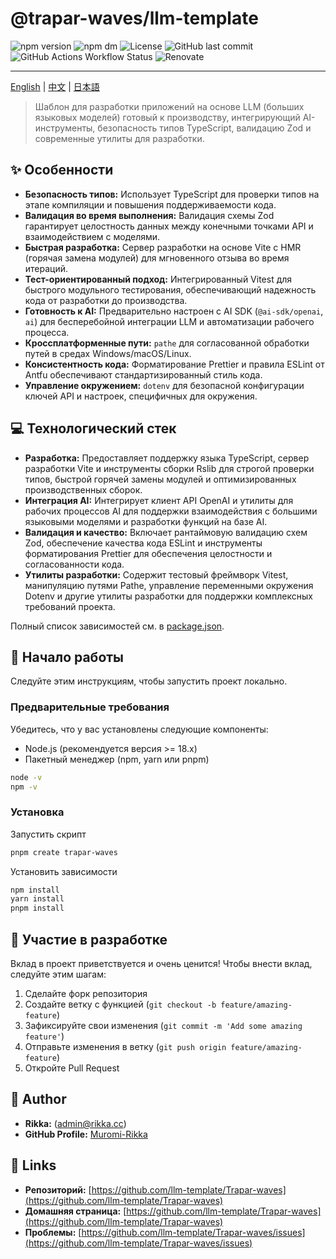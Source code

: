 # @trapar-waves/llm-template

![npm version](https://img.shields.io/npm/v/@trapar-waves/llm-template)
![npm dm](https://img.shields.io/npm/dm/@trapar-waves/llm-template)
![License](https://img.shields.io/github/license/Trapar-waves/llm-template)
![GitHub last commit](https://img.shields.io/github/last-commit/Trapar-waves/llm-template)
![GitHub Actions Workflow Status](https://img.shields.io/github/actions/workflow/status/Trapar-waves/llm-template/release.yml)
![Renovate](https://img.shields.io/badge/renovate-enabled-blue)

---

[English](../README.md) | [中文](/readme/README-CN.md) | [日本語](/readme/README-JP.md)

> Шаблон для разработки приложений на основе LLM (больших языковых моделей) готовый к производству, интегрирующий AI-инструменты, безопасность типов TypeScript, валидацию Zod и современные утилиты для разработки.

## ✨ Особенности

- **Безопасность типов:** Использует TypeScript для проверки типов на этапе компиляции и повышения поддерживаемости кода.
- **Валидация во время выполнения:** Валидация схемы Zod гарантирует целостность данных между конечными точками API и взаимодействием с моделями.
- **Быстрая разработка:** Сервер разработки на основе Vite с HMR (горячая замена модулей) для мгновенного отзыва во время итераций.
- **Тест-ориентированный подход:** Интегрированный Vitest для быстрого модульного тестирования, обеспечивающий надежность кода от разработки до производства.
- **Готовность к AI:** Предварительно настроен с AI SDK (`@ai-sdk/openai`, `ai`) для бесперебойной интеграции LLM и автоматизации рабочего процесса.
- **Кроссплатформенные пути:** `pathe` для согласованной обработки путей в средах Windows/macOS/Linux.
- **Консистентность кода:** Форматирование Prettier и правила ESLint от Antfu обеспечивают стандартизированный стиль кода.
- **Управление окружением:** `dotenv` для безопасной конфигурации ключей API и настроек, специфичных для окружения.

## 💻 Технологический стек

- **Разработка:** Предоставляет поддержку языка TypeScript, сервер разработки Vite и инструменты сборки Rslib для строгой проверки типов, быстрой горячей замены модулей и оптимизированных производственных сборок.
- **Интеграция AI:** Интегрирует клиент API OpenAI и утилиты для рабочих процессов AI для поддержки взаимодействия с большими языковыми моделями и разработки функций на базе AI.
- **Валидация и качество:** Включает рантаймовую валидацию схем Zod, обеспечение качества кода ESLint и инструменты форматирования Prettier для обеспечения целостности и согласованности кода.
- **Утилиты разработки:** Содержит тестовый фреймворк Vitest, манипуляцию путями Pathe, управление переменными окружения Dotenv и другие утилиты разработки для поддержки комплексных требований проекта.

Полный список зависимостей см. в [package.json](package.json).

## 🚀 Начало работы

Следуйте этим инструкциям, чтобы запустить проект локально.

### Предварительные требования

Убедитесь, что у вас установлены следующие компоненты:

- Node.js (рекомендуется версия >= 18.x)
- Пакетный менеджер (npm, yarn или pnpm)

```bash
node -v
npm -v
```

### Установка

Запустить скрипт

```bash
pnpm create trapar-waves
```

Установить зависимости

```bash
npm install
yarn install
pnpm install
```

## 🤝 Участие в разработке

Вклад в проект приветствуется и очень ценится! Чтобы внести вклад, следуйте этим шагам:

1. Сделайте форк репозитория
2. Создайте ветку с функцией (`git checkout -b feature/amazing-feature`)
3. Зафиксируйте свои изменения (`git commit -m 'Add some amazing feature'`)
4. Отправьте изменения в ветку (`git push origin feature/amazing-feature`)
5. Откройте Pull Request

## 👤 Author

- **Rikka:** (admin@rikka.cc)
- **GitHub Profile:** [Muromi-Rikka](https://github.com/Muromi-Rikka)

## 🔗 Links

- **Репозиторий:** [https://github.com/llm-template/Trapar-waves](https://github.com/llm-template/Trapar-waves)
- **Домашняя страница:** [https://github.com/llm-template/Trapar-waves](https://github.com/llm-template/Trapar-waves)
- **Проблемы:** [https://github.com/llm-template/Trapar-waves/issues](https://github.com/llm-template/Trapar-waves/issues)
